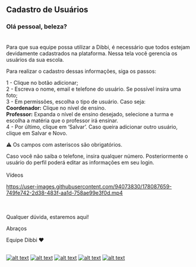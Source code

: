 ## Cadastro de Usuários
### Olá pessoal, beleza? <br><br>

Para que sua equipe possa utilizar a Dibbi, é necessário que todos estejam devidamente cadastrados na plataforma. Nessa tela você gerencia os usuários da sua escola. 

Para realizar o cadastro dessas informações, siga os passos:

1 - Clique no botão adicionar; <br>
2 - Escreva o nome, email e telefone do usuário. Se possível insira uma foto;<br>
3 - Em permissões, escolha o tipo de usuário. Caso seja:<br>
**Coordenador:** Clique no nível de ensino.<br>
**Professor:** Expanda o nível de ensino desejado, selecione a turma e escolha a matéria que o professor irá ensinar.<br>
4 -  Por último, clique em ‘Salvar’. Caso queira adicionar outro usuário, clique em Salvar e Novo.

:warning: Os campos com asteriscos são obrigatórios.

Caso você não saiba o telefone, insira qualquer número. Posteriormente o usuário do perfil poderá editar as informações em seu login.
<br><br>
Vídeos

https://user-images.githubusercontent.com/94073830/178087659-749fe742-2d38-483f-aa1d-758ae99e3f0d.mp4

<br><br>
Qualquer dúvida, estaremos aqui!

Abraços

Equipe Dibbi :heart: <br><br>

[![alt text][1.1]][1] 
[![alt text][2.1]][2] 
[![alt text][3.1]][3]
[![alt text][4.1]][4]
[![alt text][5.1]][5]

[1.1]: https://orendevelopers.com.br/basedibbi/docsfacebook1.png (Siga nosso Instagram)   
[2.1]: https://orendevelopers.com.br/basedibbi/docsinsta.png (Curta nossa Fanpage) 
[3.1]: https://orendevelopers.com.br/basedibbi/websitedocs1.png (Acesse nosso site)  
[4.1]: https://orendevelopers.com.br/basedibbi/linkedindocs.png (Acompanhe nosso Linkedin)
[5.1]: https://orendevelopers.com.br/basedibbi/whatsappdocs.png (Fale pelo Whatsapp)

[1]: https://www.facebook.com/dibbi.plataforma
[2]: https://www.instagram.com/dibbi.plataforma/
[3]: https://dibbi.com.br/
[4]: https://www.linkedin.com/company/dibbi-plataforma
[5]: https://api.whatsapp.com/send?phone=5585991077098&text=Ol%C3%A1,%20estou%20vindo%20do%20site%20e%20gostaria%20de%20mais%20informa%C3%A7%C3%B5es%20sobre%20a%20Dibbi
